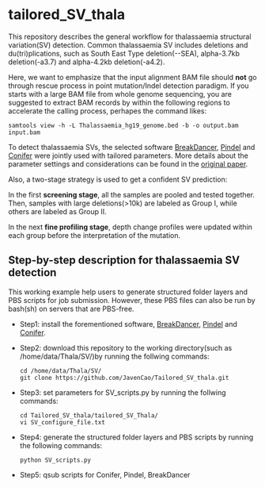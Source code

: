 # tailored_SV_thala

This repository describes the general workflow for thalassaemia structural variation(SV) detection. Common thalassaemia SV includes deletions and du(tri)plications, such as South East Type deletion(--SEA), alpha-3.7kb deletion(-a3.7) and alpha-4.2kb deletion(-a4.2).

Here, we want to emphasize that the input alignment BAM file should **not** go through rescue process in point mutation/Indel detection paradigm. If you starts with a large BAM file from whole genome sequencing, you are suggested to extract BAM records by within the following regions to accelerate the calling process, perhapes the command likes:

    samtools view -h -L Thalassaemia_hg19_genome.bed -b -o output.bam input.bam

To detect thalassaemia SVs, the selected software [BreakDancer](https://github.com/genome/breakdancer), [Pindel](https://github.com/genome/pindel) and [Conifer](http://conifer.sourceforge.net/) were jointly used with tailored parameters. More details about the parameter settings and considerations can be found in the [original paper](blank).

Also, a two-stage strategy is used to get a confident SV prediction:

In the first **screening stage**, all the samples are pooled and tested together. Then, samples with large deletions(>10k) are labeled as Group I, while others are labeled as Group II.

In the next **fine profiling stage**, depth change profiles were updated within each group before the interpretation of the mutation.

## Step-by-step description for thalassaemia SV detection

This working example help users to generate structured folder layers and PBS scripts for job submission. However, these PBS files  can also be run by bash(sh) on servers that are PBS-free.

* Step1: install the forementioned software, [BreakDancer](https://github.com/genome/breakdancer), [Pindel](https://github.com/genome/pindel) and [Conifer](http://conifer.sourceforge.net/).

* Step2: download this repository to the working directory(such as /home/data/Thala/SV/)by running the follwing commands:

      cd /home/data/Thala/SV/
      git clone https://github.com/JavenCao/Tailored_SV_thala.git

* Step3: set parameters for SV_scripts.py by running the follwing commands:

      cd Tailored_SV_thala/tailored_SV_Thala/
      vi SV_configure_file.txt

* Step4: generate the structured folder layers and PBS scripts by running the following commands:

      python SV_scripts.py

* Step5: qsub scripts for Conifer, Pindel, BreakDancer



